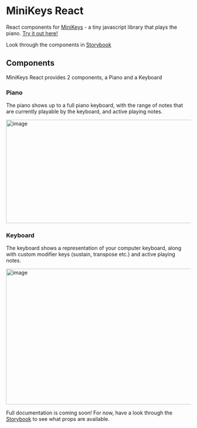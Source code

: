 # MiniKeys React

<!-- TODO add badges from CD -->

React components for [MiniKeys](https://github.com/liampuk/minikeys) - a tiny javascript library that plays the piano. [Try it out here!](https://liamp.uk/minikeys)

Look through the components in [Storybook](https://liamp.uk/minikeys-react)

## Components

MiniKeys React provides 2 components, a Piano and a Keyboard

### Piano

The piano shows up to a full piano keyboard, with the range of notes that are currently playable by the keyboard, and active playing notes.

<img width="1033" height="282" alt="image" src="https://github.com/user-attachments/assets/624918e9-ee76-4840-af05-44b7e498c2ce" />

### Keyboard

The keyboard shows a representation of your computer keyboard, along with custom modifier keys (sustain, transpose etc.) and active playing notes.

<img width="1253" height="370" alt="image" src="https://github.com/user-attachments/assets/e339909c-9eec-4999-b902-db53f5354755" />

Full documentation is coming soon! For now, have a look through the [Storybook](https://liamp.uk/minikeys-react) to see what props are available.
